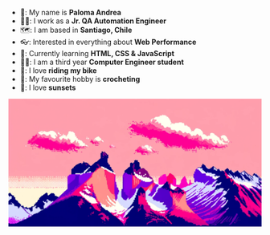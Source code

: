 - 🌺: My name is **Paloma Andrea**
- 👩‍💼: I work as a **Jr. QA Automation Engineer**
- 🗺️: I am based in **Santiago, Chile**
- 👓: Interested in everything about **Web Performance**
- 📑: Currently learning **HTML, CSS & JavaScript**
- 👩‍🎓: I am a third year **Computer Engineer student**
- 🚴: I love **riding my bike**
- 🧶: My favourite hobby is **crocheting**
- 🌆: I love **sunsets**

<img src="chilean-torres-del-paine-in-a-pink-sunset.png" alt="Chile's Torres del Paine but in a pink sunset">

